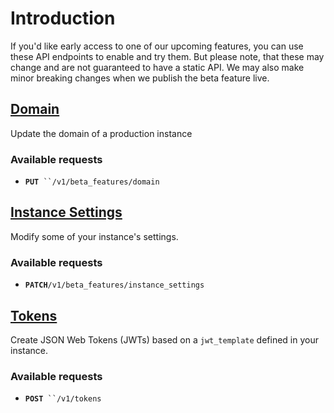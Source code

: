 # Introduction

If you'd like early access to one of our upcoming features, you can use these API endpoints to enable and try them. But please note, that these may change and are not guaranteed to have a static API. We may also make minor breaking changes when we publish the beta feature live.

## [Domain](domain.md)

Update the domain of a production instance

### Available requests

* **`PUT`**` ``/v1/beta_features/domain`

## [Instance Settings](instance-settings.md)

Modify some of your instance's settings.

### Available requests

* **`PATCH`**`/v1/beta_features/instance_settings`

## [Tokens](introduction.md#tokens)

Create JSON Web Tokens (JWTs) based on a `jwt_template` defined in your instance.

### Available requests

* **`POST`**` ``/v1/tokens`
